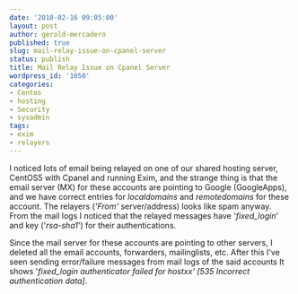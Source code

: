 ```yaml
---
date: '2010-02-16 09:05:00'
layout: post
author: gerold-mercadero
published: true
slug: mail-relay-issue-on-cpanel-server
status: publish
title: Mail Relay Issue on Cpanel Server
wordpress_id: '1050'
categories:
- Centos
- hosting
- Security
- sysadmin
tags:
- exim
- relayers
---
```


I noticed lots of email being relayed on one of our shared hosting server, CentOS5 with Cpanel and running Exim, and the strange thing is that the email server (MX) for these accounts are pointing to Google (GoogleApps), and we have correct entries for _localdomains_ and _remotedomains_ for these account.  The relayers (_'From'_ server/address) looks like spam anyway.  From the mail logs I noticed that the relayed messages have '_fixed_login_' and key ('_rsa-sha1_') for their authentications.

Since the mail server for these accounts are pointing to other servers, I deleted all the email accounts, forwarders, mailinglists, etc.  After this I've seen sending error/failure messages from mail logs of the said accounts  It shows '_fixed_login authenticator failed for hostxx' [535 Incorrect authentication data]_.

